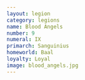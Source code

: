 ```yaml
---
layout: legion
category: legions
name: Blood Angels
number: 9
numeral: IX
primarch: Sanguinius
homeworld: Baal
loyalty: Loyal
image: blood_angels.jpg
---
```

